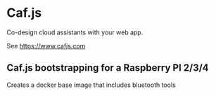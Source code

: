 # Caf.js

Co-design cloud assistants with your web app.

See https://www.cafjs.com

##  Caf.js bootstrapping for a Raspberry PI 2/3/4

Creates a docker base image that includes bluetooth tools
